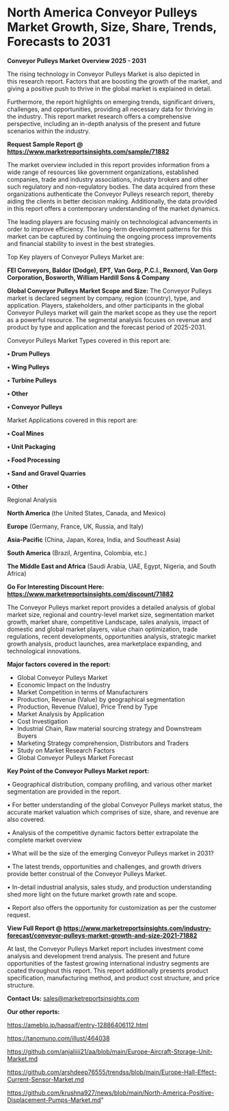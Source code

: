  # North America Conveyor Pulleys Market Growth, Size, Share, Trends, Forecasts to 2031

<Strong> Conveyor Pulleys Market Overview 2025 - 2031</strong>

The rising technology in Conveyor Pulleys Market is also depicted in this research report. Factors that are boosting the growth of the market, and giving a positive push to thrive in the global market is explained in detail.

Furthermore, the report highlights on emerging trends, significant drivers, challenges, and opportunities, providing all necessary data for thriving in the industry. This report market research offers a comprehensive perspective, including an in-depth analysis of the present and future scenarios within the industry.

<strong>Request Sample Report @ <a href=https://www.marketreportsinsights.com/sample/71882>https://www.marketreportsinsights.com/sample/71882</a></strong>

The market overview included in this report provides information from a wide range of resources like government organizations, established companies, trade and industry associations, industry brokers and other such regulatory and non-regulatory bodies. The data acquired from these organizations authenticate the Conveyor Pulleys research report, thereby aiding the clients in better decision making. Additionally, the data provided in this report offers a contemporary understanding of the market dynamics.

The leading players are focusing mainly on technological advancements in order to improve efficiency. The long-term development patterns for this market can be captured by continuing the ongoing process improvements and financial stability to invest in the best strategies.

Top Key players of Conveyor Pulleys Market are:

<strong>FEI Conveyors, Baldor (Dodge), EPT, Van Gorp, P.C.I., Rexnord, Van Gorp Corporation, Bosworth, William Hardill Sons & Company</strong>

<strong><b>Global Conveyor Pulleys Market Scope and Size:</b></strong>
The Conveyor Pulleys market is declared segment by company, region (country), type, and application. Players, stakeholders, and other participants in the global Conveyor Pulleys market will gain the market scope as they use the report as a powerful resource. The segmental analysis focuses on revenue and product by type and application and the forecast period of 2025-2031.

Conveyor Pulleys Market Types covered in this report are:

<strong>• Drum Pulleys

• Wing Pulleys

• Turbine Pulleys

• Other

• Conveyor Pulleys</strong>

Market Applications covered in this report are:

<strong>• Coal Mines

• Unit Packaging

• Food Processing

• Sand and Gravel Quarries

• Other</strong> 

Regional Analysis

<strong>North America</strong> (the United States, Canada, and Mexico)

<strong>Europe</strong> (Germany, France, UK, Russia, and Italy)

<strong>Asia-Pacific</strong> (China, Japan, Korea, India, and Southeast Asia)

<strong>South America</strong> (Brazil, Argentina, Colombia, etc.)

<strong>The Middle East and Africa</strong> (Saudi Arabia, UAE, Egypt, Nigeria, and South Africa)

<strong>Go For Interesting Discount Here: <a href=https://www.marketreportsinsights.com/discount/71882>https://www.marketreportsinsights.com/discount/71882</a></strong>

The Conveyor Pulleys market report provides a detailed analysis of global market size, regional and country-level market size, segmentation market growth, market share, competitive Landscape, sales analysis, impact of domestic and global market players, value chain optimization, trade regulations, recent developments, opportunities analysis, strategic market growth analysis, product launches, area marketplace expanding, and technological innovations.

<strong><b>Major factors covered in the report:</b></strong>
<ul>
  <li>Global Conveyor Pulleys Market </li>
  <li>Economic Impact on the Industry</li>
  <li>Market Competition in terms of Manufacturers</li>
  <li>Production, Revenue (Value) by geographical segmentation</li>
  <li>Production, Revenue (Value), Price Trend by Type</li>
  <li>Market Analysis by Application</li>
  <li>Cost Investigation</li>
  <li>Industrial Chain, Raw material sourcing strategy and Downstream Buyers</li>
  <li>Marketing Strategy comprehension, Distributors and Traders</li>
  <li>Study on Market Research Factors</li>
  <li>Global Conveyor Pulleys Market Forecast</li>
</ul>

<strong><b>Key Point of the Conveyor Pulleys Market report:</b></strong>

• Geographical distribution, company profiling, and various other market segmentation are provided in the report.

• For better understanding of the global Conveyor Pulleys market status, the accurate market valuation which comprises of size, share, and revenue are also covered.

• Analysis of the competitive dynamic factors better extrapolate the complete market overview

• What will be the size of the emerging Conveyor Pulleys market in 2031?

• The latest trends, opportunities and challenges, and growth drivers provide better construal of the Conveyor Pulleys Market.

• In-detail industrial analysis, sales study, and production understanding shed more light on the future market growth rate and scope.

• Report also offers the opportunity for customization as per the customer request.

<strong><b>View Full Report @ <a href=https://www.marketreportsinsights.com/industry-forecast/conveyor-pulleys-market-growth-and-size-2021-71882>https://www.marketreportsinsights.com/industry-forecast/conveyor-pulleys-market-growth-and-size-2021-71882</a></b></strong>


At last, the Conveyor Pulleys Market report includes investment come analysis and development trend analysis. The present and future opportunities of the fastest growing international industry segments are coated throughout this report. This report additionally presents product specification, manufacturing method, and product cost structure, and price structure.

<strong>Contact Us:</strong>
sales@marketreportsinsights.com

<strong>Our other reports:</strong>

<a href=https://ameblo.jp/haqsaif/entry-12886406112.html>https://ameblo.jp/haqsaif/entry-12886406112.html</a>

<a href=https://tanomuno.com/illust/464038>https://tanomuno.com/illust/464038</a>

<a href=https://github.com/anjaliiii21/aa/blob/main/Europe-Aircraft-Storage-Unit-Market.md>https://github.com/anjaliiii21/aa/blob/main/Europe-Aircraft-Storage-Unit-Market.md</a>

<a href=https://github.com/arshdeep76555/trendss/blob/main/Europe-Hall-Effect-Current-Sensor-Market.md>https://github.com/arshdeep76555/trendss/blob/main/Europe-Hall-Effect-Current-Sensor-Market.md</a>

<a href=https://github.com/krushna927/news/blob/main/North-America-Positive-Displacement-Pumps-Market.md>https://github.com/krushna927/news/blob/main/North-America-Positive-Displacement-Pumps-Market.md</a>"
